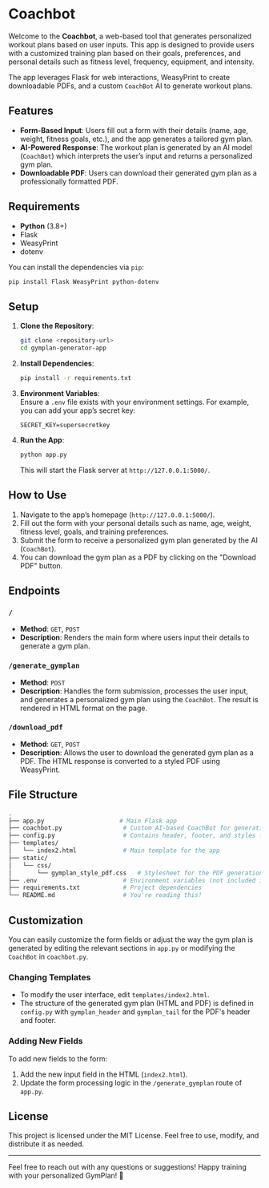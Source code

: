 # Coachbot

Welcome to the **Coachbot**, a web-based tool that generates personalized workout plans based on user inputs. This app is designed to provide users with a customized training plan based on their goals, preferences, and personal details such as fitness level, frequency, equipment, and intensity. 

The app leverages Flask for web interactions, WeasyPrint to create downloadable PDFs, and a custom `CoachBot` AI to generate workout plans.

## Features

- **Form-Based Input**: Users fill out a form with their details (name, age, weight, fitness goals, etc.), and the app generates a tailored gym plan.
- **AI-Powered Response**: The workout plan is generated by an AI model (`CoachBot`) which interprets the user’s input and returns a personalized gym plan.
- **Downloadable PDF**: Users can download their generated gym plan as a professionally formatted PDF.
  
## Requirements

- **Python** (3.8+)
- Flask
- WeasyPrint
- dotenv

You can install the dependencies via `pip`:

```bash
pip install Flask WeasyPrint python-dotenv
```

## Setup

1. **Clone the Repository**:
   ```bash
   git clone <repository-url>
   cd gymplan-generator-app
   ```

2. **Install Dependencies**:
   ```bash
   pip install -r requirements.txt
   ```

3. **Environment Variables**:  
   Ensure a `.env` file exists with your environment settings. For example, you can add your app’s secret key:
   ```
   SECRET_KEY=supersecretkey
   ```

4. **Run the App**:
   ```bash
   python app.py
   ```

   This will start the Flask server at `http://127.0.0.1:5000/`.

## How to Use

1. Navigate to the app’s homepage (`http://127.0.0.1:5000/`).
2. Fill out the form with your personal details such as name, age, weight, fitness level, goals, and training preferences.
3. Submit the form to receive a personalized gym plan generated by the AI (`CoachBot`).
4. You can download the gym plan as a PDF by clicking on the "Download PDF" button.

## Endpoints

### `/`
- **Method**: `GET`, `POST`
- **Description**: Renders the main form where users input their details to generate a gym plan.

### `/generate_gymplan`
- **Method**: `POST`
- **Description**: Handles the form submission, processes the user input, and generates a personalized gym plan using the `CoachBot`. The result is rendered in HTML format on the page.

### `/download_pdf`
- **Method**: `GET`, `POST`
- **Description**: Allows the user to download the generated gym plan as a PDF. The HTML response is converted to a styled PDF using WeasyPrint.

## File Structure

```bash
.
├── app.py                     # Main Flask app
├── coachbot.py                 # Custom AI-based CoachBot for generating gym plans
├── config.py                   # Contains header, footer, and styles for the gym plan
├── templates/
│   └── index2.html             # Main template for the app
├── static/
│   └── css/
│       └── gymplan_style_pdf.css   # Stylesheet for the PDF generation
├── .env                        # Environment variables (not included in repo)
├── requirements.txt            # Project dependencies
└── README.md                   # You're reading this!
```

## Customization

You can easily customize the form fields or adjust the way the gym plan is generated by editing the relevant sections in `app.py` or modifying the `CoachBot` in `coachbot.py`.

### Changing Templates

- To modify the user interface, edit `templates/index2.html`.
- The structure of the generated gym plan (HTML and PDF) is defined in `config.py` with `gymplan_header` and `gymplan_tail` for the PDF's header and footer.

### Adding New Fields

To add new fields to the form:
1. Add the new input field in the HTML (`index2.html`).
2. Update the form processing logic in the `/generate_gymplan` route of `app.py`.

## License

This project is licensed under the MIT License. Feel free to use, modify, and distribute it as needed.

---

Feel free to reach out with any questions or suggestions! Happy training with your personalized GymPlan! 💪

